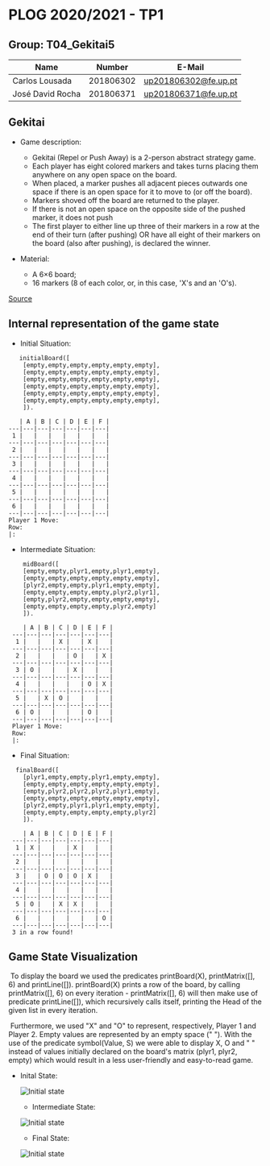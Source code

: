 # PLOG 2020/2021 - TP1

## Group: T04_Gekitai5

| Name             | Number    | E-Mail                |
| ---------------- | --------- | --------------------- |
|   Carlos Lousada  | 201806302 | up201806302@fe.up.pt  |
|  José David Rocha   | 201806371 | up201806371@fe.up.pt  |

## Gekitai

- Game description:

    - Gekitai (Repel or Push Away) is a 2-person abstract strategy game.
    - Each player has eight colored markers and takes turns placing them anywhere on any open space on the board.
    - When placed, a marker pushes all adjacent pieces outwards one space if there is an open space for it to move to (or off the board).
    - Markers shoved off the board are returned to the player.
    - If there is not an open space on the opposite side of the pushed marker, it does not push
    - The first player to either line up three of their markers in a row at the end of their turn (after pushing) OR have all eight of their markers on the board (also after pushing), is declared the winner.

- Material:
    - A 6×6 board;
    - 16 markers (8 of each color, or, in this case, 'X's and an 'O's).

[Source](https://boardgamegeek.com/boardgame/295449/gekitai)


## Internal representation of the game state

- Initial Situation:

```
   initialBoard([
    [empty,empty,empty,empty,empty,empty],
    [empty,empty,empty,empty,empty,empty],
    [empty,empty,empty,empty,empty,empty],
    [empty,empty,empty,empty,empty,empty],
    [empty,empty,empty,empty,empty,empty],
    [empty,empty,empty,empty,empty,empty],
    ]). 
```
       | A | B | C | D | E | F |
    ---|---|---|---|---|---|---|
     1 |   |   |   |   |   |   | 
    ---|---|---|---|---|---|---|
     2 |   |   |   |   |   |   | 
    ---|---|---|---|---|---|---|
     3 |   |   |   |   |   |   | 
    ---|---|---|---|---|---|---|
     4 |   |   |   |   |   |   | 
    ---|---|---|---|---|---|---|
     5 |   |   |   |   |   |   | 
    ---|---|---|---|---|---|---|
     6 |   |   |   |   |   |   | 
    ---|---|---|---|---|---|---|
    Player 1 Move:
    Row:
    |: 


- Intermediate Situation:

```
    midBoard([  
    [empty,empty,plyr1,empty,plyr1,empty],  
    [empty,empty,empty,empty,empty,empty],  
    [plyr2,empty,empty,plyr1,empty,empty],  
    [empty,empty,empty,empty,plyr2,plyr1],  
    [empty,plyr2,empty,empty,empty,empty],  
    [empty,empty,empty,empty,plyr2,empty]  
    ]).
```

        | A | B | C | D | E | F |  
     ---|---|---|---|---|---|---|  
      1 |   |   | X |   | X |   |  
     ---|---|---|---|---|---|---|  
      2 |   |   |   | O |   | X |  
     ---|---|---|---|---|---|---|  
      3 | O |   |   | X |   |   |  
     ---|---|---|---|---|---|---|  
      4 |   |   |   |   | O | X |  
     ---|---|---|---|---|---|---|  
      5 |   | X | O |   |   |   |  
     ---|---|---|---|---|---|---|  
      6 | O |   |   |   | O |   |  
     ---|---|---|---|---|---|---|  
     Player 1 Move:
     Row:
     |:


- Final Situation:

```
  finalBoard([  
    [plyr1,empty,empty,plyr1,empty,empty],  
    [empty,empty,empty,empty,empty,empty],  
    [empty,plyr2,plyr2,plyr2,plyr1,empty],  
    [empty,empty,empty,empty,empty,empty],  
    [plyr2,empty,plyr1,plyr1,empty,empty],  
    [empty,empty,empty,empty,empty,plyr2]  
    ]).
```

        | A | B | C | D | E | F |  
     ---|---|---|---|---|---|---|  
      1 | X |   |   | X |   |   |  
     ---|---|---|---|---|---|---|  
      2 |   |   |   |   |   |   |  
     ---|---|---|---|---|---|---|  
      3 |   | O | O | O | X |   |  
     ---|---|---|---|---|---|---|  
      4 |   |   |   |   |   |   |  
     ---|---|---|---|---|---|---|  
      5 | O |   | X | X |   |   |  
     ---|---|---|---|---|---|---|  
      6 |   |   |   |   |   | O |  
     ---|---|---|---|---|---|---|
     3 in a row found!

## Game State Visualization

​	To display the board we used the predicates printBoard(X), printMatrix([], 6) and printLine([]). printBoard(X) prints a row of the board, by calling printMatrix([], 6)  on every iteration - printMatrix([], 6) will then make use of predicate printLine([]), which recursively calls itself, printing the Head of the given list in every iteration.

​	Furthermore, we used "X" and "O" to represent, respectively, Player 1 and Player 2. Empty values are represented by an empty space (" "). With the use of the predicate symbol(Value, S) we were able to display X, O and " " instead of values initially declared on the board's matrix (plyr1, plyr2, empty) which would result in a less user-friendly and easy-to-read game.

- Inital State:

  ![Initial state](img/initialstate.png)
  
  - Intermediate State:

  ![Initial state](img/intermediatestate.png)
  
  - Final State:

  ![Initial state](img/finalstate.png)
